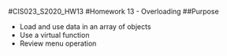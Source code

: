 #CIS023_S2020_HW13
#Homework 13 - Overloading
##Purpose
* Load and use data in an array of objects
* Use a virtual function
* Review menu operation
